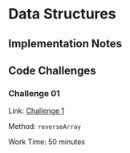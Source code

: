 # Data Structures

## Implementation Notes

## Code Challenges

### Challenge 01

Link: [Challenge 1](challenge-1/README.md)

Method: `reverseArray`

Work Time: 50 minutes
